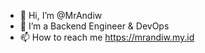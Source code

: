 - 👋 Hi, I’m @MrAndiw
- 👀 I’m a Backend Engineer & DevOps
- 📫 How to reach me https://mrandiw.my.id

<!---
MrAndiwArch/MrAndiwArch is a ✨ special ✨ repository because its `README.md` (this file) appears on your GitHub profile.
You can click the Preview link to take a look at your changes.
--->
